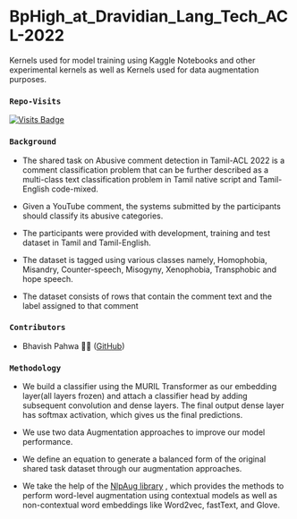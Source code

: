 # BpHigh_at_Dravidian_Lang_Tech_ACL-2022
Kernels used for model training using Kaggle Notebooks and other experimental kernels as well as Kernels used for data augmentation purposes.

### `Repo-Visits`
[![Visits Badge](https://badges.pufler.dev/visits/bp-high/BpHigh_at_Dravidian_Lang_Tech_ACL-2022)](https://github.com/bp-high)

### `Background`
* The shared task on Abusive comment detection in Tamil-ACL 2022 is a comment classification problem that can be further described as a multi-class text classification problem in Tamil native script and Tamil-English code-mixed.



* Given a YouTube comment, the systems submitted by the participants should classify its abusive categories.



* The participants were provided with development, training and test dataset in Tamil and Tamil-English. 



* The dataset is tagged using various classes namely, Homophobia, Misandry, Counter-speech, Misogyny, Xenophobia, Transphobic and hope speech.



* The dataset consists of rows that contain the comment text and the label assigned to that comment

### `Contributors`
* Bhavish Pahwa :surfing_man: ([GitHub](https://github.com/bp-high))

### `Methodology`
* We build a classifier using the MURIL Transformer as our embedding layer(all layers frozen) and attach a classifier head by adding subsequent convolution and dense layers. The final output dense layer has softmax activation, which gives us the final predictions.



* We use two data Augmentation approaches to improve our model performance.



* We define an equation to generate a balanced form of the original shared task dataset through our augmentation approaches.



* We take the help of the [NlpAug library](https://github.com/makcedward/nlpaug)
, which provides the methods to perform word-level augmentation using contextual models as well as non-contextual word embeddings like Word2vec, fastText, and Glove.







